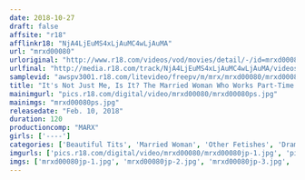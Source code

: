 ```yaml
---
date: 2018-10-27
draft: false
affsite: "r18"
afflinkr18: "NjA4LjEuMS4xLjAuMC4wLjAuMA"
url: "mrxd00080"
urloriginal: "http://www.r18.com/videos/vod/movies/detail/-/id=mrxd00080"
urlfinal: "http://media.r18.com/track/NjA4LjEuMS4xLjAuMC4wLjAuMA/videos/vod/movies/detail/-/id=mrxd00080"
samplevid: "awspv3001.r18.com/litevideo/freepv/m/mrx/mrxd00080/mrxd00080_dmb_w.mp4"
title: "It's Not Just Me, Is It? The Married Woman Who Works Part-Time At The Neighborhood Dry Cleaning Shop Flashes Her Cleavage When She Fills Out The Cleaning Slip, And I Find Myself Going Back Every Week Even Though I Don't Really Have Any Cleaning To Do, Just Because I Want Another Peek At Her Nip Slips And Bra Straps, But It Can't Be Just Me That's Doing This, is It!?"
mainimgurl: "pics.r18.com/digital/video/mrxd00080/mrxd00080ps.jpg"
mainimgs: "mrxd00080ps.jpg"
releasedate: "Feb. 10, 2018"
duration: 120
productioncomp: "MARX"
girls: ['----']
categories: ['Beautiful Tits', 'Married Woman', 'Other Fetishes', 'Drama', 'POV', 'Hi-Def']
imgurls: ['pics.r18.com/digital/video/mrxd00080/mrxd00080jp-1.jpg', 'pics.r18.com/digital/video/mrxd00080/mrxd00080jp-2.jpg', 'pics.r18.com/digital/video/mrxd00080/mrxd00080jp-3.jpg', 'pics.r18.com/digital/video/mrxd00080/mrxd00080jp-4.jpg', 'pics.r18.com/digital/video/mrxd00080/mrxd00080jp-5.jpg', 'pics.r18.com/digital/video/mrxd00080/mrxd00080jp-6.jpg', 'pics.r18.com/digital/video/mrxd00080/mrxd00080jp-7.jpg', 'pics.r18.com/digital/video/mrxd00080/mrxd00080jp-8.jpg', 'pics.r18.com/digital/video/mrxd00080/mrxd00080jp-9.jpg', 'pics.r18.com/digital/video/mrxd00080/mrxd00080jp-10.jpg', 'pics.r18.com/digital/video/mrxd00080/mrxd00080jp-11.jpg', 'pics.r18.com/digital/video/mrxd00080/mrxd00080jp-12.jpg', 'pics.r18.com/digital/video/mrxd00080/mrxd00080jp-13.jpg', 'pics.r18.com/digital/video/mrxd00080/mrxd00080jp-14.jpg', 'pics.r18.com/digital/video/mrxd00080/mrxd00080jp-15.jpg', 'pics.r18.com/digital/video/mrxd00080/mrxd00080jp-16.jpg', 'pics.r18.com/digital/video/mrxd00080/mrxd00080jp-17.jpg', 'pics.r18.com/digital/video/mrxd00080/mrxd00080jp-18.jpg', 'pics.r18.com/digital/video/mrxd00080/mrxd00080jp-19.jpg', 'pics.r18.com/digital/video/mrxd00080/mrxd00080jp-20.jpg']
imgs: ['mrxd00080jp-1.jpg', 'mrxd00080jp-2.jpg', 'mrxd00080jp-3.jpg', 'mrxd00080jp-4.jpg', 'mrxd00080jp-5.jpg', 'mrxd00080jp-6.jpg', 'mrxd00080jp-7.jpg', 'mrxd00080jp-8.jpg', 'mrxd00080jp-9.jpg', 'mrxd00080jp-10.jpg', 'mrxd00080jp-11.jpg', 'mrxd00080jp-12.jpg', 'mrxd00080jp-13.jpg', 'mrxd00080jp-14.jpg', 'mrxd00080jp-15.jpg', 'mrxd00080jp-16.jpg', 'mrxd00080jp-17.jpg', 'mrxd00080jp-18.jpg', 'mrxd00080jp-19.jpg', 'mrxd00080jp-20.jpg']
---
```

